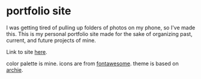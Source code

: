 # portfolio site
I was getting tired of pulling up folders of photos on my phone, so I've made this.
This is my personal portfolio site made for the sake of organizing past, current, and future projects of mine.

Link to site [here](https://www.erinpark.org).

color palette is mine.
icons are from [fontawesome](https://fontawesome.com/).
theme is based on [archie](https://github.com/athul/archie).

